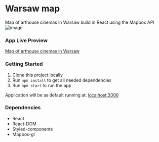 # Warsaw map
Map of arthouse cinemas in Warsaw build in React using the Mapbox API
![image](https://user-images.githubusercontent.com/33497517/171172756-d16126cc-03e7-4660-8ead-f343f2c3b5a8.png)


### App Live Preview
[Map of arthouse cinemas in Warsaw](https://megmotion.github.io/warsaw_map/)

###  Getting Started
1. Clone this project locally
2. Run `npm install` to get all needed dependencies
3. Run `npm start` to run the app

Application will be as default running at: [localhost:3000](http://localhost:3000)

###  Dependencies
- React
- React-DOM
- Styled-components
- Mapbox-gl
